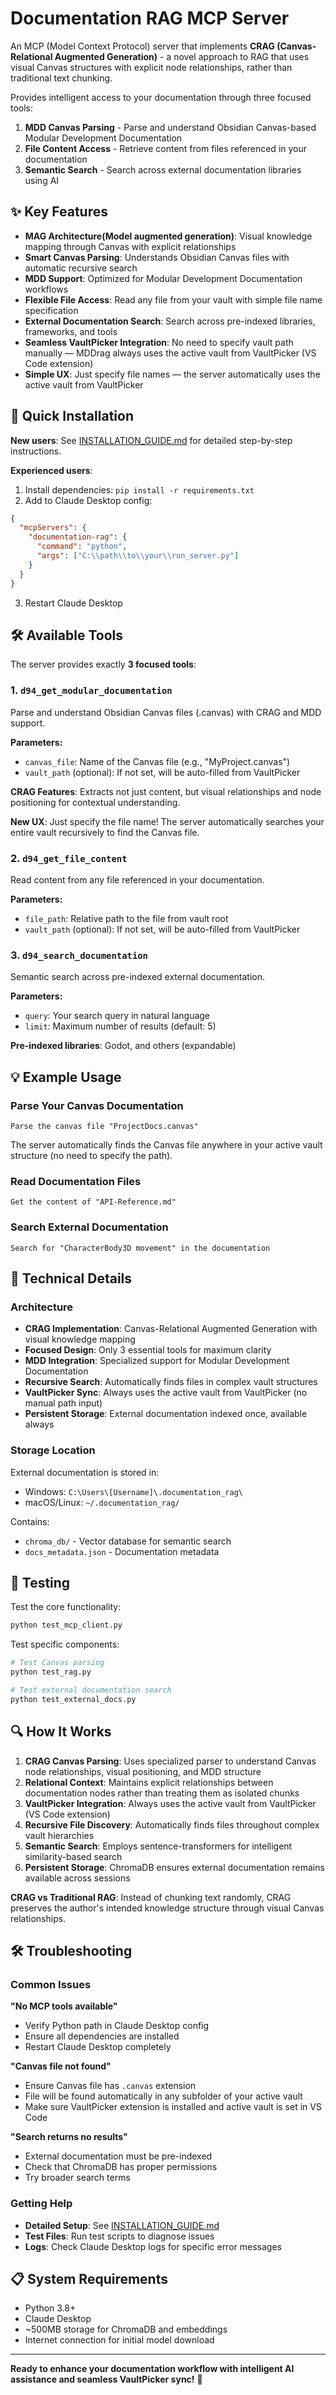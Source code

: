 # Documentation RAG MCP Server

An MCP (Model Context Protocol) server that implements **CRAG (Canvas-Relational Augmented Generation)** - a novel approach to RAG that uses visual Canvas structures with explicit node relationships, rather than traditional text chunking.

Provides intelligent access to your documentation through three focused tools:

1. **MDD Canvas Parsing** - Parse and understand Obsidian Canvas-based Modular Development Documentation
2. **File Content Access** - Retrieve content from files referenced in your documentation  
3. **Semantic Search** - Search across external documentation libraries using AI

## ✨ Key Features

- **MAG Architecture(Model augmented generation)**: Visual knowledge mapping through Canvas with explicit relationships
- **Smart Canvas Parsing**: Understands Obsidian Canvas files with automatic recursive search
- **MDD Support**: Optimized for Modular Development Documentation workflows
- **Flexible File Access**: Read any file from your vault with simple file name specification
- **External Documentation Search**: Search across pre-indexed libraries, frameworks, and tools
- **Seamless VaultPicker Integration**: No need to specify vault path manually — MDDrag always uses the active vault from VaultPicker (VS Code extension)
- **Simple UX**: Just specify file names — the server automatically uses the active vault from VaultPicker

## 🚀 Quick Installation

**New users**: See [INSTALLATION_GUIDE.md](INSTALLATION_GUIDE.md) for detailed step-by-step instructions.

**Experienced users**: 
1. Install dependencies: `pip install -r requirements.txt`
2. Add to Claude Desktop config:
```json
{
  "mcpServers": {
    "documentation-rag": {
      "command": "python",
      "args": ["C:\\path\\to\\your\\run_server.py"]
    }
  }
}
```
3. Restart Claude Desktop

## 🛠️ Available Tools

The server provides exactly **3 focused tools**:

### 1. `d94_get_modular_documentation`
Parse and understand Obsidian Canvas files (.canvas) with CRAG and MDD support.

**Parameters:**
- `canvas_file`: Name of the Canvas file (e.g., "MyProject.canvas")
- `vault_path` (optional): If not set, will be auto-filled from VaultPicker

**CRAG Features**: Extracts not just content, but visual relationships and node positioning for contextual understanding.

**New UX**: Just specify the file name! The server automatically searches your entire vault recursively to find the Canvas file.

### 2. `d94_get_file_content`  
Read content from any file referenced in your documentation.

**Parameters:**
- `file_path`: Relative path to the file from vault root
- `vault_path` (optional): If not set, will be auto-filled from VaultPicker

### 3. `d94_search_documentation`
Semantic search across pre-indexed external documentation.

**Parameters:**
- `query`: Your search query in natural language
- `limit`: Maximum number of results (default: 5)

**Pre-indexed libraries**: Godot, and others (expandable)

## 💡 Example Usage

### Parse Your Canvas Documentation
```
Parse the canvas file "ProjectDocs.canvas"
```
The server automatically finds the Canvas file anywhere in your active vault structure (no need to specify the path).

### Read Documentation Files  
```
Get the content of "API-Reference.md"
```

### Search External Documentation
```
Search for "CharacterBody3D movement" in the documentation
```

## 🔧 Technical Details

### Architecture
- **CRAG Implementation**: Canvas-Relational Augmented Generation with visual knowledge mapping
- **Focused Design**: Only 3 essential tools for maximum clarity
- **MDD Integration**: Specialized support for Modular Development Documentation
- **Recursive Search**: Automatically finds files in complex vault structures
- **VaultPicker Sync**: Always uses the active vault from VaultPicker (no manual path input)
- **Persistent Storage**: External documentation indexed once, available always

### Storage Location
External documentation is stored in:
- Windows: `C:\Users\[Username]\.documentation_rag\`
- macOS/Linux: `~/.documentation_rag/`

Contains:
- `chroma_db/` - Vector database for semantic search
- `docs_metadata.json` - Documentation metadata

## 🧪 Testing

Test the core functionality:
```bash
python test_mcp_client.py
```

Test specific components:
```bash
# Test Canvas parsing
python test_rag.py

# Test external documentation search  
python test_external_docs.py
```

## 🔍 How It Works

1. **CRAG Canvas Parsing**: Uses specialized parser to understand Canvas node relationships, visual positioning, and MDD structure
2. **Relational Context**: Maintains explicit relationships between documentation nodes rather than treating them as isolated chunks
3. **VaultPicker Integration**: Always uses the active vault from VaultPicker (VS Code extension)
4. **Recursive File Discovery**: Automatically finds files throughout complex vault hierarchies  
5. **Semantic Search**: Employs sentence-transformers for intelligent similarity-based search
6. **Persistent Storage**: ChromaDB ensures external documentation remains available across sessions

**CRAG vs Traditional RAG**: Instead of chunking text randomly, CRAG preserves the author's intended knowledge structure through visual Canvas relationships.

## 🛠️ Troubleshooting

### Common Issues

**"No MCP tools available"**
- Verify Python path in Claude Desktop config
- Ensure all dependencies are installed
- Restart Claude Desktop completely

**"Canvas file not found"**  
- Ensure Canvas file has `.canvas` extension
- File will be found automatically in any subfolder of your active vault
- Make sure VaultPicker extension is installed and active vault is set in VS Code

**"Search returns no results"**
- External documentation must be pre-indexed
- Check that ChromaDB has proper permissions
- Try broader search terms

### Getting Help

- **Detailed Setup**: See [INSTALLATION_GUIDE.md](INSTALLATION_GUIDE.md)
- **Test Files**: Run test scripts to diagnose issues
- **Logs**: Check Claude Desktop logs for specific error messages

## 📋 System Requirements

- Python 3.8+
- Claude Desktop
- ~500MB storage for ChromaDB and embeddings
- Internet connection for initial model download

---

**Ready to enhance your documentation workflow with intelligent AI assistance and seamless VaultPicker sync!** 🚀
